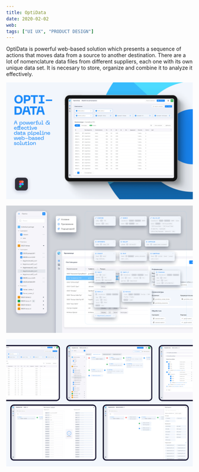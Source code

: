 ```yaml
---
title: OptiData
date: 2020-02-02
web: 
tags: ["UI UX", "PRODUCT DESIGN"]
---
```


OptiData is powerful web-based solution which presents a sequence of actions that moves data from a source to another destination. 
There are a lot of nomenclature data files from different suppliers, each one with its own unique data set. It is necesary to store, organize and combine it to analyze it effectively.

![1-optdata-desktop@2x](1-optdata-desktop@2x.webp)



![3-optdata-desktop@2x](3-optdata-desktop@2x.webp)



![4-optdata-desktop@2x](4-optdata-desktop@2x.webp)
